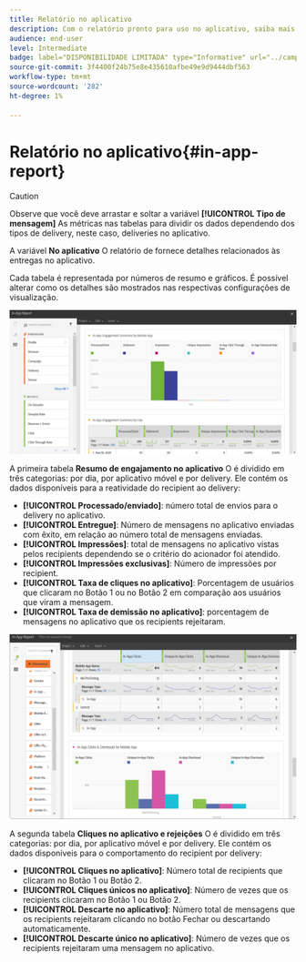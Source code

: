 ```yaml
---
title: Relatório no aplicativo
description: Com o relatório pronto para uso no aplicativo, saiba mais sobre o sucesso das mensagens no aplicativo.
audience: end-user
level: Intermediate
badge: label="DISPONIBILIDADE LIMITADA" type="Informative" url="../campaign-standard-migration-home.md" tooltip="Restrito a usuários migrados do Campaign Standard"
source-git-commit: 3f4400f24b75e8e435610afbe49e9d9444dbf563
workflow-type: tm+mt
source-wordcount: '282'
ht-degree: 1%

---
```


# Relatório no aplicativo{#in-app-report}

>[!CAUTION]
>
>Observe que você deve arrastar e soltar a variável **[!UICONTROL Tipo de mensagem]** As métricas nas tabelas para dividir os dados dependendo dos tipos de delivery, neste caso, deliveries no aplicativo.

A variável **No aplicativo** O relatório de fornece detalhes relacionados às entregas no aplicativo.

Cada tabela é representada por números de resumo e gráficos. É possível alterar como os detalhes são mostrados nas respectivas configurações de visualização.

![](assets/inapp_report.png)

A primeira tabela **Resumo de engajamento no aplicativo** O é dividido em três categorias: por dia, por aplicativo móvel e por delivery. Ele contém os dados disponíveis para a reatividade do recipient ao delivery:

* **[!UICONTROL Processado/enviado]**: número total de envios para o delivery no aplicativo.
* **[!UICONTROL Entregue]**: Número de mensagens no aplicativo enviadas com êxito, em relação ao número total de mensagens enviadas.
* **[!UICONTROL Impressões]**: total de mensagens no aplicativo vistas pelos recipients dependendo se o critério do acionador foi atendido.
* **[!UICONTROL Impressões exclusivas]**: Número de impressões por recipient.
* **[!UICONTROL Taxa de cliques no aplicativo]**: Porcentagem de usuários que clicaram no Botão 1 ou no Botão 2 em comparação aos usuários que viram a mensagem.
* **[!UICONTROL Taxa de demissão no aplicativo]**: porcentagem de mensagens no aplicativo que os recipients rejeitaram.

![](assets/inapp_report_1.png)

A segunda tabela **Cliques no aplicativo e rejeições** O é dividido em três categorias: por dia, por aplicativo móvel e por delivery. Ele contém os dados disponíveis para o comportamento do recipient por delivery:

* **[!UICONTROL Cliques no aplicativo]**: Número total de recipients que clicaram no Botão 1 ou Botão 2.
* **[!UICONTROL Cliques únicos no aplicativo]**: Número de vezes que os recipients clicaram no Botão 1 ou Botão 2.
* **[!UICONTROL Descarte no aplicativo]**: Número total de mensagens que os recipients rejeitaram clicando no botão Fechar ou descartando automaticamente.
* **[!UICONTROL Descarte único no aplicativo]**: Número de vezes que os recipients rejeitaram uma mensagem no aplicativo.
